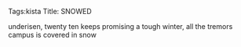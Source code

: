 Tags:kista
Title: SNOWED
  
underisen, twenty ten keeps promising a tough winter, all the tremors campus is covered in snow